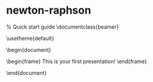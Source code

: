 # newton-raphson
% Quick start guide
\documentclass{beamer}

\usetheme{default}

\begin{document}

\begin{frame}
    This is your first presentation!
\end{frame}

\end{document}
